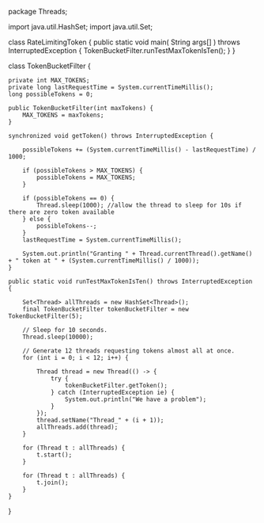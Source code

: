 package Threads;

import java.util.HashSet;
import java.util.Set;

class RateLimitingToken {
    public static void main( String args[] ) throws InterruptedException {
        TokenBucketFilter.runTestMaxTokenIsTen();
    }
}

class TokenBucketFilter {

    private int MAX_TOKENS;
    private long lastRequestTime = System.currentTimeMillis();
    long possibleTokens = 0;

    public TokenBucketFilter(int maxTokens) {
        MAX_TOKENS = maxTokens;
    }

    synchronized void getToken() throws InterruptedException {

        possibleTokens += (System.currentTimeMillis() - lastRequestTime) / 1000;

        if (possibleTokens > MAX_TOKENS) {
            possibleTokens = MAX_TOKENS;
        }

        if (possibleTokens == 0) {
            Thread.sleep(1000); //allow the thread to sleep for 10s if there are zero token available
        } else {
            possibleTokens--;
        }
        lastRequestTime = System.currentTimeMillis();

        System.out.println("Granting " + Thread.currentThread().getName() + " token at " + (System.currentTimeMillis() / 1000));
    }

    public static void runTestMaxTokenIsTen() throws InterruptedException {

        Set<Thread> allThreads = new HashSet<Thread>();
        final TokenBucketFilter tokenBucketFilter = new TokenBucketFilter(5);

        // Sleep for 10 seconds.
        Thread.sleep(10000);

        // Generate 12 threads requesting tokens almost all at once.
        for (int i = 0; i < 12; i++) {

            Thread thread = new Thread(() -> {
                try {
                    tokenBucketFilter.getToken();
                } catch (InterruptedException ie) {
                    System.out.println("We have a problem");
                }
            });
            thread.setName("Thread_" + (i + 1));
            allThreads.add(thread);
        }

        for (Thread t : allThreads) {
            t.start();
        }

        for (Thread t : allThreads) {
            t.join();
        }
    }
}
